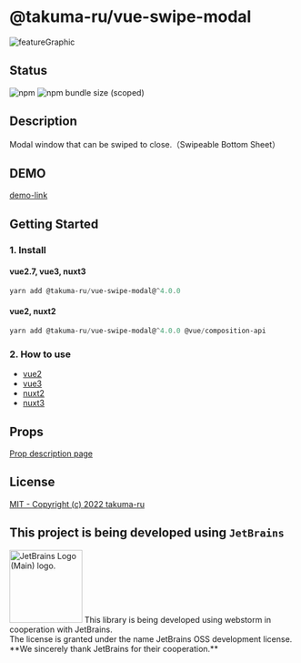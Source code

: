 # @takuma-ru/vue-swipe-modal

![featureGraphic](https://user-images.githubusercontent.com/49429291/182005490-2e0631ca-8271-48e6-9282-25df81ba0f8f.png)

## Status
![npm](https://img.shields.io/npm/dt/@takuma-ru/vue-swipe-modal?style=flat-square)
![npm bundle size (scoped)](https://img.shields.io/bundlephobia/min/@takuma-ru/vue-swipe-modal?style=flat-square)

## Description
Modal window that can be swiped to close.（Swipeable Bottom Sheet）

## DEMO
[demo-link](https://vue-swipe-modal-vue2.vercel.app)

## Getting Started
### 1. Install
#### vue2.7, vue3, nuxt3
```powershell
yarn add @takuma-ru/vue-swipe-modal@^4.0.0
```

#### vue2, nuxt2
```powershell
yarn add @takuma-ru/vue-swipe-modal@^4.0.0 @vue/composition-api
```

### 2. How to use
- [vue2](https://vue-swipe-modal-docs.takumaru.dev/started/vue2) <br>
- [vue3](https://vue-swipe-modal-docs.takumaru.dev/started/vue3) <br>
- [nuxt2](https://vue-swipe-modal-docs.takumaru.dev/started/nuxt2) <br>
- [nuxt3](https://vue-swipe-modal-docs.takumaru.dev/started/nuxt3) <br>

## Props
[Prop description page](https://vue-swipe-modal-docs.takumaru.dev/props)

## License
[MIT - Copyright (c) 2022 takuma-ru](https://github.com/takuma-ru/vue-swipe-modal/blob/main/LICENSE.md)

## This project is being developed using `JetBrains`
<img height="128px" src="https://resources.jetbrains.com/storage/products/company/brand/logos/jb_beam.svg" alt="JetBrains Logo (Main) logo.">
This library is being developed using webstorm in cooperation with JetBrains.<br>
The license is granted under the name JetBrains OSS development license.<br>
**We sincerely thank JetBrains for their cooperation.**
